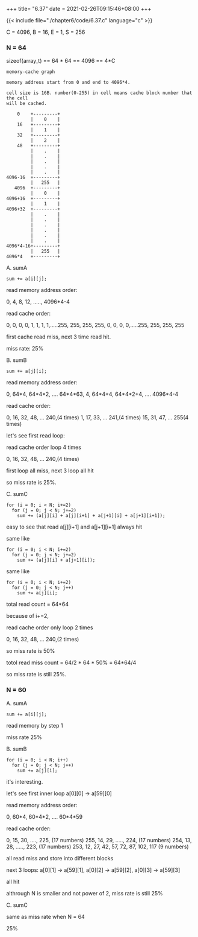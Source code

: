 +++
title= "6.37"
date = 2021-02-26T09:15:46+08:00
+++

{{< include file="./chapter6/code/6.37.c" language="c" >}}

C = 4096, B = 16, E = 1, S = 256


### N = 64

sizeof(array_t) == 64 \* 64 == 4096 == 4\*C


    memory-cache graph

    memory address start from 0 and end to 4096*4.

    cell size is 16B. number(0-255) in cell means cache block number that the cell
    will be cached.

        0    +---------+
             |    0    |
        16   +---------+
             |    1    |
        32   +---------+
             |    2    |
        48   +---------+
             |    .    |
             |    .    |
             |    .    |
             |    .    |
             |    .    |
    4096-16  +---------+
             |   255   |
       4096  +---------+
             |    0    |
    4096+16  +---------+
             |    1    |
    4096+32  +---------+
             |    .    |
             |    .    |
             |    .    |
             |    .    |
             |    .    |
             |    .    |
    4096*4-16+---------+
             |   255   |
    4096*4   +---------+

A. sumA

    sum += a[i][j];

read memory address order:

0, 4, 8, 12, ....., 4096*4-4

read cache order:

0, 0, 0, 0, 1, 1, 1, 1,.....255, 255, 255, 255, 0, 0, 0, 0,.....255, 255, 255,
255

first cache read miss, next 3 time read hit.

miss rate: 25%

B. sumB

    sum += a[j][i];


read memory address order:

0, 64\*4, 64\*4\*2, .... 64\*4\*63, 4, 64\*4+4, 64\*4\*2+4, .... 4096\*4-4

read cache order:

0, 16, 32, 48, ... 240,(4 times) 1, 17, 33, ... 241,(4 times)
15, 31, 47, ... 255(4 times)

let's see first read loop:

read cache order loop 4 times

0, 16, 32, 48, ... 240,(4 times)

first loop all miss, next 3 loop all hit

so miss rate is 25%.

C. sumC

    for (i = 0; i < N; i+=2)
      for (j = 0; j < N; j+=2)
        sum += (a[j][i] + a[j][i+1] + a[j+1][i] + a[j+1][i+1]);

easy to see that read a[j][i+1] and a[j+1][i+1] always hit

same like

    for (i = 0; i < N; i+=2)
      for (j = 0; j < N; j+=2)
        sum += (a[j][i] + a[j+1][i]);

same like

    for (i = 0; i < N; i+=2)
      for (j = 0; j < N; j++)
        sum += a[j][i];

total read count = 64\*64

because of i+=2,

read cache order only loop 2 times

0, 16, 32, 48, ... 240,(2 times)

so miss rate is 50%

totol read miss count = 64/2 \* 64 \* 50% = 64\*64/4

so miss rate is still 25%.

### N = 60

A. sumA

    sum += a[i][j];

read memory by step 1

miss rate 25%

B. sumB

    for (i = 0; i < N; i++)
      for (j = 0; j < N; j++)
        sum += a[j][i];

it's interesting.

let's see first inner loop a[0][0] -> a[59][0]

read memory address order:

0, 60\*4, 60\*4\*2, .... 60\*4\*59

read cache order:

0, 15, 30, ...., 225, (17 numbers)
255, 14, 29, ....., 224, (17 numbers)
254, 13, 28, ....., 223, (17 numbers)
253, 12, 27, 42, 57, 72, 87, 102, 117 (9 numbers)

all read miss and store into different blocks

next 3 loops: a[0][1] -> a[59][1], a[0][2] -> a[59][2], a[0][3] -> a[59][3]

all hit

althrough N is smaller and not power of 2, miss rate is still 25%

C. sumC

same as miss rate when N = 64

25%

